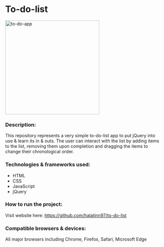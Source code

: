 # To-do-list

<img width="300" alt="to-do-app" src="https://user-images.githubusercontent.com/76042761/197292500-cf32c232-a952-4c10-850d-0b6fc6ba6904.png">


### Description:

This repository represents a very simple to-do-list app to put jQuery into use & learn its in & outs. The user can interact with the list by adding items to the list, removing them upon completion and dragging the items to change their chronological order. 

### Technologies & frameworks used:

- HTML
- CSS
- JavaScript
- jQuery

### How to run the project:

Visit website here: https://github.com/halatinn97/to-do-list


### Compatible browsers & devices:

All major browsers including Chrome, Firefox, Safari, Microsoft Edge
